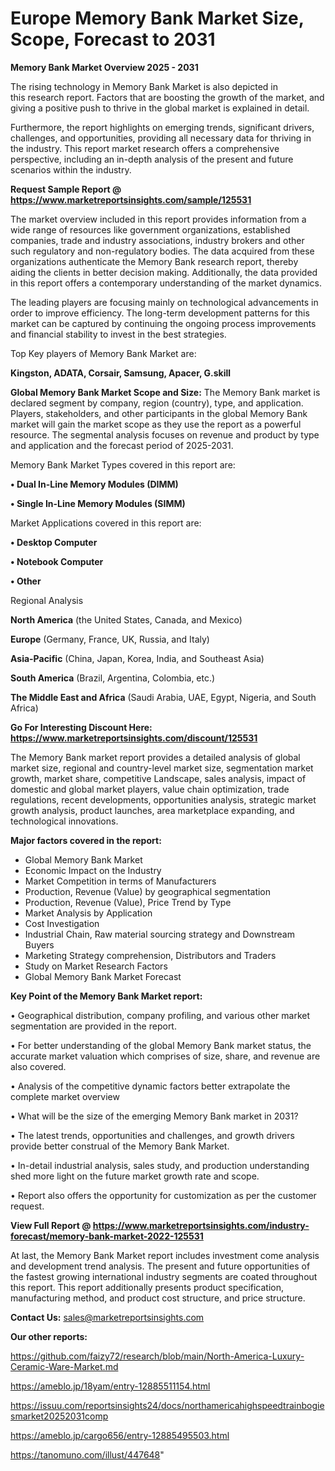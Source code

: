# Europe Memory Bank Market Size, Scope, Forecast to 2031

<Strong> Memory Bank Market Overview 2025 - 2031</strong>

The rising technology in Memory Bank Market is also depicted in this research report. Factors that are boosting the growth of the market, and giving a positive push to thrive in the global market is explained in detail.

Furthermore, the report highlights on emerging trends, significant drivers, challenges, and opportunities, providing all necessary data for thriving in the industry. This report market research offers a comprehensive perspective, including an in-depth analysis of the present and future scenarios within the industry.

<strong>Request Sample Report @ <a href=https://www.marketreportsinsights.com/sample/125531>https://www.marketreportsinsights.com/sample/125531</a></strong>

The market overview included in this report provides information from a wide range of resources like government organizations, established companies, trade and industry associations, industry brokers and other such regulatory and non-regulatory bodies. The data acquired from these organizations authenticate the Memory Bank research report, thereby aiding the clients in better decision making. Additionally, the data provided in this report offers a contemporary understanding of the market dynamics.

The leading players are focusing mainly on technological advancements in order to improve efficiency. The long-term development patterns for this market can be captured by continuing the ongoing process improvements and financial stability to invest in the best strategies.

Top Key players of Memory Bank Market are:

<strong>Kingston, ADATA, Corsair, Samsung, Apacer, G.skill</strong>

<strong><b>Global Memory Bank Market Scope and Size:</b></strong>
The Memory Bank market is declared segment by company, region (country), type, and application. Players, stakeholders, and other participants in the global Memory Bank market will gain the market scope as they use the report as a powerful resource. The segmental analysis focuses on revenue and product by type and application and the forecast period of 2025-2031.

Memory Bank Market Types covered in this report are:

<strong>• Dual In-Line Memory Modules (DIMM)

• Single In-Line Memory Modules (SIMM)</strong>

Market Applications covered in this report are:

<strong>• Desktop Computer

• Notebook Computer

• Other</strong> 

Regional Analysis

<strong>North America</strong> (the United States, Canada, and Mexico)

<strong>Europe</strong> (Germany, France, UK, Russia, and Italy)

<strong>Asia-Pacific</strong> (China, Japan, Korea, India, and Southeast Asia)

<strong>South America</strong> (Brazil, Argentina, Colombia, etc.)

<strong>The Middle East and Africa</strong> (Saudi Arabia, UAE, Egypt, Nigeria, and South Africa)

<strong>Go For Interesting Discount Here: <a href=https://www.marketreportsinsights.com/discount/125531>https://www.marketreportsinsights.com/discount/125531</a></strong>

The Memory Bank market report provides a detailed analysis of global market size, regional and country-level market size, segmentation market growth, market share, competitive Landscape, sales analysis, impact of domestic and global market players, value chain optimization, trade regulations, recent developments, opportunities analysis, strategic market growth analysis, product launches, area marketplace expanding, and technological innovations.

<strong><b>Major factors covered in the report:</b></strong>
<ul>
  <li>Global Memory Bank Market </li>
  <li>Economic Impact on the Industry</li>
  <li>Market Competition in terms of Manufacturers</li>
  <li>Production, Revenue (Value) by geographical segmentation</li>
  <li>Production, Revenue (Value), Price Trend by Type</li>
  <li>Market Analysis by Application</li>
  <li>Cost Investigation</li>
  <li>Industrial Chain, Raw material sourcing strategy and Downstream Buyers</li>
  <li>Marketing Strategy comprehension, Distributors and Traders</li>
  <li>Study on Market Research Factors</li>
  <li>Global Memory Bank Market Forecast</li>
</ul>

<strong><b>Key Point of the Memory Bank Market report:</b></strong>

• Geographical distribution, company profiling, and various other market segmentation are provided in the report.

• For better understanding of the global Memory Bank market status, the accurate market valuation which comprises of size, share, and revenue are also covered.

• Analysis of the competitive dynamic factors better extrapolate the complete market overview

• What will be the size of the emerging Memory Bank market in 2031?

• The latest trends, opportunities and challenges, and growth drivers provide better construal of the Memory Bank Market.

• In-detail industrial analysis, sales study, and production understanding shed more light on the future market growth rate and scope.

• Report also offers the opportunity for customization as per the customer request.

<strong><b>View Full Report @ <a href=https://www.marketreportsinsights.com/industry-forecast/memory-bank-market-2022-125531>https://www.marketreportsinsights.com/industry-forecast/memory-bank-market-2022-125531</a></b></strong>


At last, the Memory Bank Market report includes investment come analysis and development trend analysis. The present and future opportunities of the fastest growing international industry segments are coated throughout this report. This report additionally presents product specification, manufacturing method, and product cost structure, and price structure.

<strong>Contact Us:</strong>
sales@marketreportsinsights.com

<strong>Our other reports:</strong>

<a href=https://github.com/faizy72/research/blob/main/North-America-Luxury-Ceramic-Ware-Market.md>https://github.com/faizy72/research/blob/main/North-America-Luxury-Ceramic-Ware-Market.md</a>

<a href=https://ameblo.jp/18yam/entry-12885511154.html>https://ameblo.jp/18yam/entry-12885511154.html</a>

<a href=https://issuu.com/reportsinsights24/docs/northamericahighspeedtrainbogiesmarket20252031comp>https://issuu.com/reportsinsights24/docs/northamericahighspeedtrainbogiesmarket20252031comp</a>

<a href=https://ameblo.jp/cargo656/entry-12885495503.html>https://ameblo.jp/cargo656/entry-12885495503.html</a>

<a href=https://tanomuno.com/illust/447648>https://tanomuno.com/illust/447648</a>"
